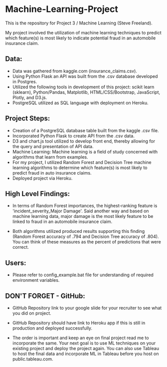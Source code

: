 # Machine-Learning-Project

This is the repository for Project 3 / Machine Learning (Steve Freeland).

My project involved the utilization of machine learning techniques to predict which feature(s) is most likely to indicate potential fraud in an automobile insurance claim. 

## Data:

- Data was gathered from kaggle.com (insurance_claims.csv).
- Using Python Flask an API was built from the .csv database developed in Postgres.
- Utilized the following tools in development of this project: scikit learn (sklearn), Python/Pandas, Matplotlib, HTML/CSS/Bootstrap, JavaScript, Plotly, and D3.js.
- PostgreSQL utilized as SQL language with deployment on Heroku.

## Project Steps:

- Creation of a PostgreSQL database table built from the kaggle .csv file.
- Incorporated Python Flask to create API from the .csv data.
- D3 and chart.js tool utilized to develop front end, thereby allowing for the query and presentation of API data.
- Machine Learning: Machine learning is a field of study concerned with algorithms that learn from examples.
- For my project, I utilized Random Forest and Decision Tree machine learning algorithms to determine which feature(s) is most likely to predict fraud in auto insurance claims. 
- Deployed project via Heroku.

## High Level Findings:

- In terms of Random Forest importances, the highest-ranking feature is 'incident_severity_Major Damage'. Said another way and based on machine learning data, major damage is the most likely feature to be linked to fraud in an automobile insurance claim.

- Both algorithms utilized produced results supporting this finding (Random Forest accuracy of .794 and Decision Tree accuracy of .804). You can think of these measures as the percent of predictions that were correct.

## Users:

- Please refer to config_example.bat file for understanding of required environment variables.

## DON'T FORGET - GitHub:

- GitHub Repository link to your google slide for your recruiter to see what you did on project.

- GitHub Repository should have link to Heroku app if this is still in production and deployed successfully.

- The order is important and keep an eye on final project read me to incorporate the same. Your next goal is to use ML techniques on your existing project and deploy the project again. You can also use Tableau to host the final data and incorporate ML in Tableau before you host on public.tableau.com.


